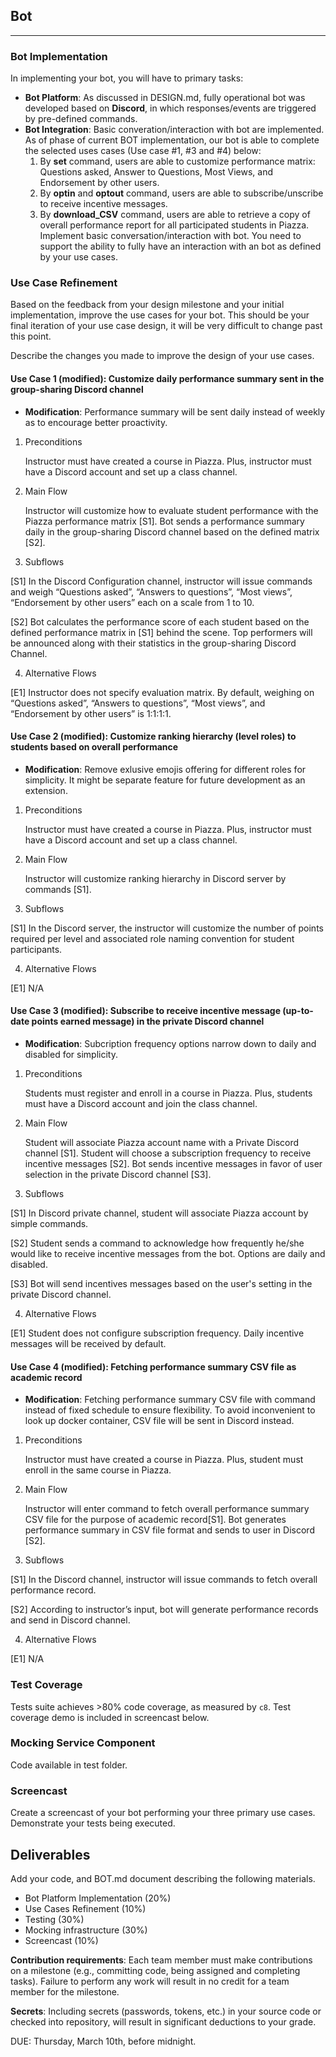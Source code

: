 ## Bot
---

### Bot Implementation

In implementing your bot, you will have to primary tasks:

* **Bot Platform**: As discussed in DESIGN.md, fully operational bot was developed based on **Discord**, in which responses/events are triggered by pre-defined commands. 
* **Bot Integration**: Basic converation/interaction with bot are implemented. As of phase of current BOT implementation, our bot is able to complete the selected uses cases (Use case #1, #3 and #4) below:
    1. By **set** command, users are able to customize performance matrix: Questions asked, Answer to Questions, Most Views, and Endorsement by other users.
    2. By **optin** and **optout** command, users are able to subscribe/unscribe to receive incentive messages.
    3. By **download_CSV** command, users are able to retrieve a copy of overall performance report for all participated students in Piazza.
  Implement basic conversation/interaction with bot. You need to support the ability to fully have an interaction with an bot as defined by your use cases.

### Use Case Refinement

Based on the feedback from your design milestone and your initial implementation, improve the use cases for your bot. This should be your final iteration of your use case design, it will be very difficult to change past this point.

Describe the changes you made to improve the design of your use cases.

#### Use Case 1 (modified): Customize daily performance summary sent in the group-sharing Discord channel

* **Modification**: Performance summary will be sent daily instead of weekly as to encourage better proactivity. 

1. Preconditions

   Instructor must have created a course in Piazza. Plus, instructor must have a Discord account and set up a class channel.
   
2. Main Flow

   Instructor will customize how to evaluate student performance with the Piazza performance matrix [S1]. Bot sends a performance summary daily in the group-sharing Discord channel based on the defined matrix [S2].
   
3. Subflows

  [S1] In the Discord Configuration channel, instructor will issue commands and weigh “Questions asked”, “Answers to questions”, “Most views”, “Endorsement by other users” each on a scale from 1 to 10. 
  
  [S2] Bot calculates the performance score of each student based on the defined performance matrix in [S1] behind the scene. Top performers will be announced along with their statistics in the group-sharing Discord Channel. 
  
4. Alternative Flows

  [E1] Instructor does not specify evaluation matrix. By default, weighing on “Questions asked”, “Answers to questions”, “Most views”,  and “Endorsement by other users” is 1:1:1:1.

#### Use Case 2 (modified): Customize ranking hierarchy (level roles) to students based on overall performance

* **Modification**: Remove exlusive emojis offering for different roles for simplicity. It might be separate feature for future development as an extension.

1. Preconditions

   Instructor must have created a course in Piazza. Plus, instructor must have a Discord account and set up a class channel.
   
2. Main Flow

   Instructor will customize ranking hierarchy in Discord server by commands [S1].
   
3. Subflows

  [S1] In the Discord server, the instructor will customize the number of points required per level and associated role naming convention for student participants.
  
4. Alternative Flows

  [E1] N/A

#### Use Case 3 (modified): Subscribe to receive incentive message (up-to-date points earned message) in the private Discord channel
   
* **Modification**: Subcription frequency options narrow down to daily and disabled for simplicity. 

1. Preconditions

   Students must register and enroll in a course in Piazza. Plus, students must have a Discord account and join the class channel.
   
2. Main Flow

   Student will associate Piazza account name with a Private Discord channel [S1]. Student will choose a subscription frequency to receive incentive messages [S2]. Bot sends incentive messages in favor of user selection in the private Discord channel [S3].
   
3. Subflows

 [S1] In Discord private channel, student will associate Piazza account by simple commands. 
 
 [S2] Student sends a command to acknowledge how frequently he/she would like to receive incentive messages from the bot. Options are daily and disabled.
 
 [S3] Bot will send incentives messages based on the user's setting in the private Discord channel.
 
4. Alternative Flows

  [E1] Student does not configure subscription frequency. Daily incentive messages will be received by default. 


#### Use Case 4 (modified): Fetching performance summary CSV file as academic record

* **Modification**: Fetching performance summary CSV file with command instead of fixed schedule to ensure flexibility. To avoid inconvenient to look up docker container, CSV file will be sent in Discord instead. 

1. Preconditions

   Instructor must have created a course in Piazza. Plus, student must enroll in the same course in Piazza.
   
2. Main Flow

   Instructor will enter command to fetch overall performance summary CSV file for the purpose of academic record[S1]. Bot generates performance summary in CSV file format and sends to user in Discord [S2].
   
3. Subflows

  [S1] In the Discord channel, instructor will issue commands to fetch overall performance record.
  
  [S2] According to instructor’s input, bot will generate performance records and send in Discord channel.
  
4. Alternative Flows

  [E1] N/A

### Test Coverage

Tests suite achieves >80% code coverage, as measured by `c8`. Test coverage demo is included in screencast below. 

### Mocking Service Component

Code available in test folder.

### Screencast

Create a screencast of your bot performing your three primary use cases. Demonstrate your tests being executed.

## Deliverables

Add your code, and BOT.md document describing the following materials.

* Bot Platform Implementation (20%)
* Use Cases Refinement (10%)
* Testing  (30%)
* Mocking infrastructure (30%)
* Screencast (10%)

**Contribution requirements**: Each team member must make contributions on a milestone (e.g., committing code, being assigned and completing tasks). Failure to perform any work will result in no credit for a team member for the milestone.

**Secrets**: Including secrets (passwords, tokens, etc.) in your source code or checked into repository, will result in significant deductions to your grade.

DUE: Thursday, March 10th, before midnight.
